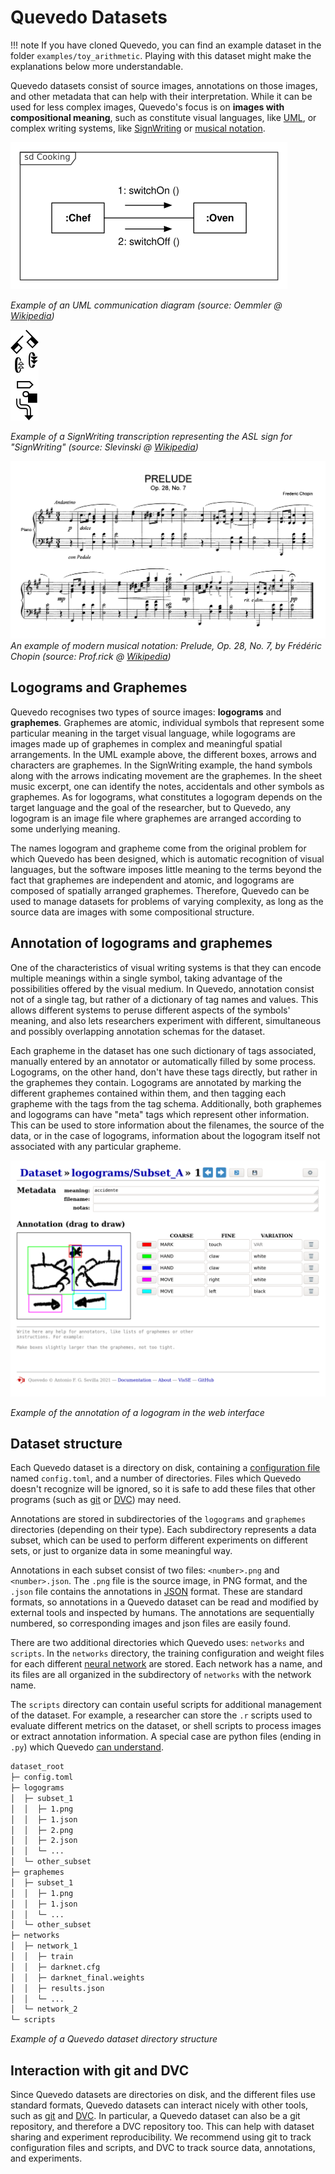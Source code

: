 # Quevedo Datasets

!!! note
    If you have cloned Quevedo, you can find an example dataset in the folder
    `examples/toy_arithmetic`. Playing with this dataset might make the
    explanations below more understandable.

Quevedo datasets consist of source images, annotations on those images, and
other metadata that can help with their interpretation. While it can be used for
less complex images, Quevedo's focus is on **images with compositional
meaning**, such as constitute visual languages, like [UML], or complex 
writing systems, like [SignWriting] or [musical notation].

![UML communication diagram](img/UML_Communication_diagram.png)

*Example of an UML communication diagram (source: Oemmler @
[Wikipedia](https://commons.wikimedia.org/wiki/File:UML_Communication_diagram.svg))*

![SignWriting](img/SignWriting_example.png)

*Example of a SignWriting transcription representing the ASL sign for "SignWriting"
(source: Slevinski @
[Wikipedia](https://commons.wikimedia.org/wiki/File:SignWriting-render.svg))*

![Musical notation](img/musical_notation.png)
*An example of modern musical notation: Prelude, Op. 28, No. 7, by Frédéric Chopin
(source: Prof.rick @ [Wikipedia](https://commons.wikimedia.org/wiki/File:Chopin_Prelude_7.png))*

## Logograms and Graphemes

Quevedo recognises two types of source images: **logograms** and **graphemes**.
Graphemes are atomic, individual symbols that represent some particular meaning
in the target visual language, while logograms are images made up of graphemes
in complex and meaningful spatial arrangements. In the UML example above, the
different boxes, arrows and characters are graphemes. In the SignWriting
example, the hand symbols along with the arrows indicating movement are the
graphemes. In the sheet music excerpt, one can identify the notes, accidentals
and other symbols as graphemes. As for logograms, what constitutes a logogram depends on the
target language and the goal of the researcher, but to Quevedo, any logogram is an
image file where graphemes are arranged according to some underlying meaning.

The names logogram and grapheme come from the original problem for which Quevedo
has been designed, which is automatic recognition of visual languages, but the
software imposes little meaning to the terms beyond the fact that graphemes are
independent and atomic, and logograms are composed of spatially arranged
graphemes. Therefore, Quevedo can be used to manage datasets for problems of
varying complexity, as long as the source data are images with some
compositional structure.

## Annotation of logograms and graphemes

One of the characteristics of visual writing systems is that they can encode
multiple meanings within a single symbol, taking advantage of the possibilities
offered by the visual medium. In Quevedo, annotation consist not of a single
tag, but rather of a dictionary of tag names and values. This allows different
systems to peruse different aspects of the symbols' meaning, and also lets
researchers experiment with different, simultaneous and possibly overlapping
annotation schemas for the dataset.

Each grapheme in the dataset has one such dictionary of tags associated, manually
entered by an annotator or automatically filled by some process. Logograms, on
the other hand, don't have these tags directly, but rather in the graphemes they
contain. Logograms are annotated by marking the different graphemes contained
within them, and then tagging each grapheme with the tags from the tag schema.
Additionally, both graphemes and logograms can have "meta" tags which represent
other information. This can be used to store information about the filenames,
the source of the data, or in the case of logograms, information about the
logogram itself not associated with any particular grapheme.

![Logogram annotation](img/web_logogram_anno.png)

*Example of the annotation of a logogram in the web interface*

## Dataset structure

Each Quevedo dataset is a directory on disk, containing a [configuration
file](config.md) named `config.toml`, and a number of directories. Files which
Quevedo doesn't recognize will be ignored, so it is safe to add these files that
other programs (such as [git] or [DVC]) may need.

Annotations are stored in subdirectories of the `logograms` and `graphemes`
directories (depending on their type). Each subdirectory represents a data
subset, which can be used to perform different experiments on different sets, or
just to organize data in some meaningful way.

Annotations in each subset consist of two files: `<number>.png` and
`<number>.json`. The `.png` file is the source image, in PNG format, and the
`.json` file contains the annotations in [JSON] format. These are standard
formats, so annotations in a Quevedo dataset can be read and modified by
external tools and inspected by humans. The annotations are sequentially
numbered, so corresponding images and json files are easily found.

There are two additional directories which Quevedo uses: `networks` and
`scripts`. In the `networks` directory, the training configuration and weight
files for each different [neural network](nets.md#network-configuration) are
stored. Each network has a name, and its files are all organized in the
subdirectory of `networks` with the network name.

The `scripts` directory can contain useful scripts for additional management of
the dataset. For example, a researcher can store the `.r` scripts used to
evaluate different metrics on the dataset, or shell scripts to process images or
extract annotation information. A special case are python files (ending in
`.py`) which Quevedo [can understand](dev.md#user-scripts).

```txt
dataset_root
├─ config.toml
├─ logograms
│  ├─ subset_1
│  │  ├─ 1.png
│  │  ├─ 1.json
│  │  ├─ 2.png
│  │  ├─ 2.json
│  │  └─ ...
│  └─ other_subset
├─ graphemes
│  ├─ subset_1
│  │  ├─ 1.png
│  │  ├─ 1.json
│  │  └─ ...
│  └─ other_subset
├─ networks
│  ├─ network_1
│  │  ├─ train
│  │  ├─ darknet.cfg
│  │  ├─ darknet_final.weights
│  │  ├─ results.json
│  │  └─ ...
│  └─ network_2
└─ scripts
```

*Example of a Quevedo dataset directory structure*

## Interaction with git and DVC

Since Quevedo datasets are directories on disk, and the different files use
standard formats, Quevedo datasets can interact nicely with other tools, such as
[git] and [DVC]. In particular, a Quevedo dataset can also be a git repository, and
therefore a DVC repository too. This can help with dataset sharing and
experiment reproducibility. We recommend using git to track configuration files
and scripts, and DVC to track source data, annotations, and experiments.


[UML]: https://www.uml.org/
[SignWriting]: https://www.signwriting.org/
[musical notation]: https://en.wikipedia.org/wiki/Musical_notation
[JSON]: https://www.json.org/json-en.html 
[git]: https://git-scm.com/
[DVC]: https://dvc.org/
